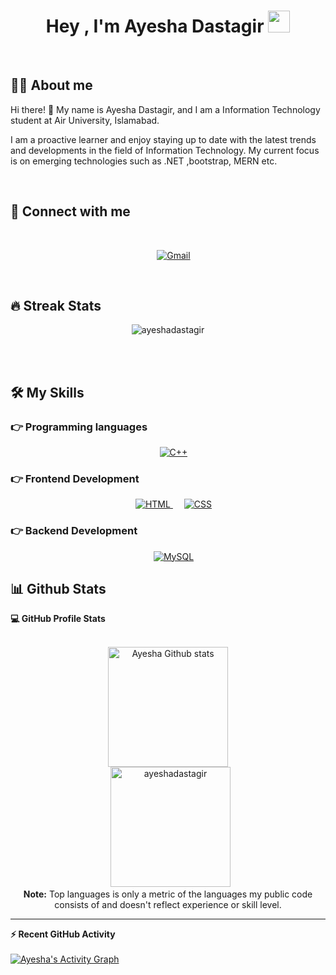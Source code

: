 <h1 align="center">Hey , I'm Ayesha Dastagir <img src="https://media.giphy.com/media/hvRJCLFzcasrR4ia7z/giphy.gif" width="35"></h1>


<br>


## :sassy_man:  About me
Hi there! 👋 My name is Ayesha Dastagir, and I am a Information Technology student at Air University, Islamabad.

I am a proactive learner and enjoy staying up to date with the latest trends and developments in the field of Information Technology. My current focus is on emerging technologies such as .NET ,bootstrap, MERN etc.


<br>

## 👯 Connect with me
 
<br>
<p align="center">
	&emsp;
	<a href="https://mail.google.com/mail/?view=cm&fs=1&to=ayeshadastagir50@gmail.com" target="_blank"> 
	     <img alt="Gmail" src="https://img.shields.io/badge/Gmail-D14836?style=for-the-badge&logo=gmail&logoColor=white">
	</a>
	
</p>
<br>

## 🔥 Streak Stats
<p align="center"><img src="https://github-readme-streak-stats.herokuapp.com/?user=ayeshadastagir&theme=algolia" alt="ayeshadastagir" /></p>

<br>
<br>

## 🛠️ My Skills

### 👉 Programming languages

<p align="center"> 
&emsp;
   <a href="https://www.w3schools.com/cpp/cpp_intro.asp" target="_blank">
    <img alt="C++" src="	https://img.shields.io/badge/C%2B%2B-00599C?style=for-the-badge&logo=c%2B%2B&logoColor=white">
  </a>

</p>

### 👉 Frontend Development
<p align="center"> 
  &emsp; 
  <a href="https://www.w3.org/html/" target="_blank"> 
   <img alt="HTML" src="https://img.shields.io/badge/html5-%23E34F26.svg?style=for-the-badge&logo=html5&logoColor=white">
  </a>   
  &emsp;
  <a href="https://www.w3schools.com/css/" target="_blank">
    <img alt="CSS" src="https://img.shields.io/badge/css3-%231572B6.svg?style=for-the-badge&logo=css3&logoColor=white">
  </a> 
</p>

### 👉 Backend Development
<p align="center"> 
  &emsp; 
<a href="https://nodejs.org/en/" target="_blank">
    <img alt="MySQL" src="https://img.shields.io/badge/MySQL-00000F?style=for-the-badge&logo=mysql&logoColor=white">
  </a>
</p>

## 📊 Github Stats

  <summary><b>💻 GitHub Profile Stats</b></summary>
  <br/>
  <p align="center">
    <a href="https://github.com/anuraghazra/github-readme-stats"><img alt="Ayesha Github stats" src="https://github-readme-stats.vercel.app/api?username=ayeshadastagir&show_icons=true&count_private=true&theme=algolia" height="192px"/></a>
<br/>
  &nbsp;
	  <img src="https://github-readme-stats.vercel.app/api/top-langs?username=ayeshadastagir&langs_count=10&show_icons=true&locale=en&layout=compact&theme=algolia" alt="ayeshadastagir" height="192px"/>
  <br/>
  <b>Note:</b> Top languages is only a metric of the languages my public code consists of and doesn't reflect experience or skill level.
  </p>

----

  <summary><b>⚡ Recent GitHub Activity</b></summary>
  <br/>
   <a href="https://github.com/ayeshadastagir">
	<img alt="Ayesha's Activity Graph" src="https://activity-graph.herokuapp.com/graph?username=ayeshadastagir&custom_title=Ayesha's%20Contribution%20Graph&theme=react-dark" />
</a>
  <br/>

